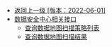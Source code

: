 - [返回上一级 [版本：2022-06-01]](开放API/云规范接口/版本：2022-06-01/_sidebar.md)
- [数据安全中心相关接口](开放API/云规范接口/版本：2022-06-01/数据安全中心相关接口/)
  - [查询数据地图扫描策略列表](开放API/云规范接口/版本：2022-06-01/数据安全中心相关接口/查询数据地图扫描策略列表.md)
  - [查询数据地图扫描结果](开放API/云规范接口/版本：2022-06-01/数据安全中心相关接口/查询数据地图扫描结果.md)
